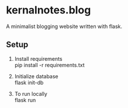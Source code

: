 # kernalnotes.blog
A minimalist blogging website written with flask.

## Setup
1. Install requirements<br>
    pip install -r requirements.txt

2. Initialize database<br>
    flask init-db

3. To run locally<br>
    flask run
